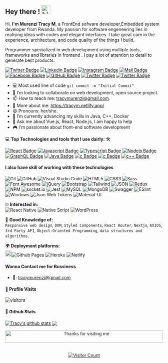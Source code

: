 ## Hey there ! <img src="https://user-images.githubusercontent.com/1303154/88677602-1635ba80-d120-11ea-84d8-d263ba5fc3c0.gif" width="28px" alt="hi">

Hi, **I'm Murenzi Tracy M**, a FrontEnd sofware developer,Embedded system developer from Rwanda. My passion for software engeneering lies in realising ideas with codes and elegant interfaces. I take great care in the experience, architecture, and code quality of the things I build.

Programmer specialized in web development using multiple tools, frameworks and libraries in frontend . I pay a lot of attention to detail to generate best products.

[![Twitter Badge](https://img.shields.io/badge/Twitter-1DA1F2?style=for-the-badge&logo=twitter&logoColor=white)](https://twitter.com/Tracy02075196) [![Linkedin Badge](https://img.shields.io/badge/LinkedIn-0077B5?style=for-the-badge&logo=linkedin&logoColor=white)](https://www.linkedin.com/in/tracy-murenzi-87049b193/)
[![Instagram Badge](https://img.shields.io/badge/Instagram-E4405F?style=for-the-badge&logo=instagram&logoColor=white)](https://www.instagram.com/__tracy.m__/) [![Mail Badge](https://img.shields.io/badge/Gmail-D14836?style=for-the-badge&logo=gmail&logoColor=white)](mailto:tracymurenzi@gmail.com.com) [![Facebook Badge](https://img.shields.io/badge/Facebook-1877F2?style=for-the-badge&logo=facebook&logoColor=white)](https://www.facebook.com/) [![GitHub Badge](https://img.shields.io/badge/GitHub-100000?style=for-the-badge&logo=github&logoColor=white)](https://github.com/tracy8) [![Twitter Badge](https://img.shields.io/badge/WhatsApp-25D366?style=for-the-badge&logo=whatsapp&logoColor=white)](tel:0780040572) [![Twitter Badge](https://img.shields.io/badge/dev.to-0A0A0A?style=for-the-badge&logo=dev.to&logoColor=white)](https://dev.to/tracy_m)

<!-- TODO: Add last video link -->

- 💻 Most used line of code `git commit -m "Initial Commit"`
- 👯 I’m looking to collaborate on web development, open source project.
- 📫 How to reach me: tracymurenzi@gmail.com.
- 📌 More about me: https://tracym.netlify.app/
- 😄 Pronouns: her/she.
- 🌱 I’m currently advancing my skills in Java, C++, Docker
- 💬 Ask me about Vue.js,  React, Node.js, I am happy to help
- 🎮 I'm passionate about front-end software development 

<!-- TODO: Add resume -->
<!-- - 📝Know about my experiences [Resume](https://drive.google.com/file/d/1ThQQJJtY_ool8zZRp6TcC5XWTYM7I2_W/view?usp=sharing) -->

💻 **Top Technologies and tools that I use dairly:** 🛠️

<!-- TODO: Make technologies links takes you to repositories -->

[![React Badge](https://img.shields.io/badge/-React-61DBFB?style=for-the-badge&labelColor=black&logo=react&logoColor=61DBFB)](#) [![Javascript Badge](https://img.shields.io/badge/-Javascript-F0DB4F?style=for-the-badge&labelColor=black&logo=javascript&logoColor=F0DB4F)](#) [![Typescript Badge](https://img.shields.io/badge/-Typescript-007acc?style=for-the-badge&labelColor=black&logo=typescript&logoColor=007acc)](#) [![Nodejs Badge](https://img.shields.io/badge/-Nodejs-3C873A?style=for-the-badge&labelColor=black&logo=node.js&logoColor=3C873A)](#) [![GraphQL Badge](https://img.shields.io/badge/-GraphQl-e535ab?style=for-the-badge&labelColor=black&logo=node.js&logoColor=e535ab)](#)
[![Java Badge](https://img.shields.io/badge/-Java-007396?style=for-the-badge&labelColor=black&logo=java&logoColor=007396)](#)
[![c Badge](https://img.shields.io/badge/-php-777BB4?style=for-the-badge&labelColor=white&logo=php&logoColor=777BB4)](#)
[![c Badge](https://img.shields.io/badge/-c-A8B9CC?style=for-the-badge&labelColor=white&logo=c&logoColor=A8B9CC)](#)
[![c++ Badge](https://img.shields.io/badge/-c++-00599C?style=for-the-badge&labelColor=white&logo=c&logoColor=00599C)](#)

#### I also have skill of working with these technologies

![Git](https://img.shields.io/badge/-Git-000000?style=flat&logo=git&logoColor=F05032&labelColor=ffffff)
![GitHub](https://img.shields.io/badge/-GitHub-000000?style=flat&logo=github&logoColor=000000&labelColor=ffffff)
![Visual Studio Code](https://img.shields.io/badge/-VSCode-000000?style=flat&logo=visual-studio-code&labelColor=007ACC)
![HTML5](https://img.shields.io/badge/-HTML5-000000?style=flat&logo=html5&logoColor=ffffff&labelColor=E34F26)
![CSS3](https://img.shields.io/badge/-CSS3-000000?style=flat&logo=css3&logoColor=ffffff&labelColor=1572B6)
![Sass](https://img.shields.io/badge/-Sass-000000?style=flat&logo=sass&logoColor=ffffff&labelColor=%23CC6699)
![Font Awesome](https://img.shields.io/badge/-font%20awesome-000000?style=flat&logo=font-awesome&logoColor=339AF0&labelColor=ffffff)
![jQuery](https://img.shields.io/badge/-jQuery-000000?style=flat&logo=jQuery&logoColor=0769AD&labelColor=ffffff)
![Bootstrap](https://img.shields.io/badge/-Bootstrap-000000?style=flat&logo=bootstrap&logoColor=ffffff&labelColor=563D7C)
![Tailwind](https://img.shields.io/badge/tailwindcss-%2338B2AC.svg?&style=for-the-badge&logo=tailwind-css&logoColor=white)
![JSON](https://img.shields.io/badge/-JSON-000000?style=flat&logo=JSON&logoColor=000000&labelColor=ffffff)
![Redux](https://img.shields.io/badge/-Redux-000000?style=flat&logo=redux&logoColor=764ABC&labelColor=ffffff)
![NPM](https://img.shields.io/badge/-npm-000000?style=flat&logo=npm&labelColor=ffffff)
![socket.io](https://img.shields.io/badge/-Socket.Io-000000?style=flat&logo=socket.io&logoColor=000000&labelColor=ffffff)
![Jest](https://img.shields.io/badge/-Jest-000000?style=flat&logo=Jest&logoColor=C21325&labelColor=ffffff)
![MySQL](https://img.shields.io/badge/-MySQL-000000?style=flat&logo=mysql&labelColor=ffffff)
![MongoDB](https://img.shields.io/badge/-MongoDB-000000?style=flat&logo=mongodb&labelColor=ffffff)
![Swagger](https://img.shields.io/badge/-Swagger-000000?style=flat&logo=swagger)
![ESlint](https://img.shields.io/badge/-ESlint-000000?style=flat&logo=ESlint&labelColor=4B32C3)
![Windows](https://img.shields.io/badge/-Windows-000000?style=flat&logo=windows&logoColor=ffffff&labelColor=0078D6)
![Json Web Tokens](https://img.shields.io/badge/-Json%20Web%20Tokens-000000?style=flat&logo=json-web-tokens&logoColor=ffffff&labelColor=000000)
![Material-UI](https://img.shields.io/badge/-Material%20UI-000000?style=flat&logo=Material%20UI&logoColor=ffffff&labelColor=0081CB)

🤓 **Interested in:** <br>
![React Native](https://img.shields.io/badge/-React%20Native-000000?style=flat&logo=react&labelColor=000000)
![Native Script](https://img.shields.io/badge/-Native%20Script-000000?style=flat&logo=angular&labelColor=000000)
![WordPress](https://img.shields.io/badge/docker-%230db7ed.svg?&style=for-the-badge&logo=docker&logoColor=white)

🧐 **Good Knowledge of:**<br>
`Responsive web design`, `DOM`, `Styled Components`, `React Router`, `Nextjs`, `AXIOS`, `3rd Party API`, `Object-Oriented Programming`, `data structures and algorithms`.

🌍 **Deployment platforms:**<br>
<img alt="Github Pages" width="20px" height="20px" src="https://techcrunch.com/wp-content/uploads/2010/07/github-logo.png" />![Github Pages](https://img.shields.io/badge/-Github%20Pages-000000?style=flat&logo=github-pages) ![Heroku](https://img.shields.io/badge/-Heroku-000000?style=flat&logo=heroku&labelColor=430098) ![Netlify](https://img.shields.io/badge/-Netlify-000000?style=flat&logo=netlify&labelColor=000000)

#### **Wanna Contact me for Bussiness**

- 📧: tracymurenzi@gmail.com

#### **🎨 Profile Visits**

![visitors](https://visitor-badge.glitch.me/badge?page_id=tracy8.tracy8)

<!--START_SECTION:waka-->

<!--END_SECTION:waka-->

#### **🚩 Github Stats**

</a><a href="https://github.com/tracy8">
<img align="center" src="https://github-readme-stats.vercel.app/api?username=tracy8&show_icons=true&theme=radical&line_height=27" alt="Tracy's github stats"/>
</a>
<a href="https://github.com/tracy8">
<img align="center" src="https://github-readme-stats.vercel.app/api/top-langs/?username=tracy8&theme=radical&hide_langs_below=1" />


<div align="center">

<img height="40" alt="Thanks for visiting me" width="100%" src="https://raw.githubusercontent.com/BrunnerLivio/brunnerlivio/master/images/marquee.svg" />
<br />
<br />

![Visitor Count](https://profile-counter.glitch.me/tracy8/count.svg)

